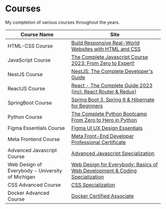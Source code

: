 # Courses

My completion of various courses throughout the years.

| Course Name | Site |
| ------------- | ------------- |
| HTML-CSS Course  | [Build Responsive Real-World Websites with HTML and CSS](https://www.udemy.com/course/design-and-develop-a-killer-website-with-html5-and-css3/?referralCode=93317126211B2A500938) |
| JavaScript Course | [The Complete Javascript Course 2023: From Zero to Expert!](https://www.udemy.com/course/the-complete-javascript-course/) |
| NestJS Course | [NestJS: The Complete Developer's Guide](https://www.udemy.com/course/nestjs-the-complete-developers-guide/) |
| ReactJS Course | [React - The Complete Guide 2023 (incl. React Router & Redux)](https://www.udemy.com/course/react-the-complete-guide-incl-redux/?kw=React&src=sac) |
| SpringBoot Course | [Spring Boot 3, Spring 6 & Hibernate for Beginners](https://www.udemy.com/course/spring-hibernate-tutorial/)
| Python Course | [The Complete Python Bootcamp From Zero to Hero in Python](https://www.udemy.com/course/complete-python-bootcamp/)
| Figma Essentials Course | [Figma UI UX Design Essentials](https://www.udemy.com/course/figma-ux-ui-design-user-experience-tutorial-course/)
| Meta Frontend Course | [Meta Front-End Developer Professional Certificate](https://www.coursera.org/professional-certificates/meta-front-end-developer)
| Advanced Javascript Course | [Advanced Javascript Specialization](https://www.coursera.org/specializations/advanced-javascript)
| Web Design of Everybody - University of Michigan | [Web Design for Everybody: Basics of Web Development & Coding Specialization](https://www.coursera.org/specializations/web-design?)
| CSS Advanced Course | [CSS Specialization](https://www.coursera.org/specializations/css)
| Docker Advanced Course | [Docker Certified Associate ](https://www.coursera.org/specializations/docker-certified-associate-dca-course)
